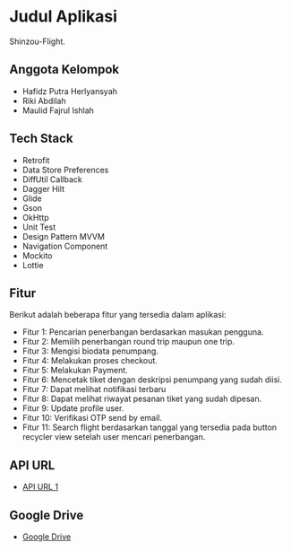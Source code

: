 # Judul Aplikasi

Shinzou-Flight.

## Anggota Kelompok

- Hafidz Putra Herlyansyah
- Riki Abdilah
- Maulid Fajrul Ishlah

## Tech Stack

- Retrofit
- Data Store Preferences
- DiffUtil Callback
- Dagger Hilt
- Glide
- Gson
- OkHttp
- Unit Test
- Design Pattern MVVM
- Navigation Component
- Mockito
- Lottie

## Fitur

Berikut adalah beberapa fitur yang tersedia dalam aplikasi:

- Fitur 1: Pencarian penerbangan berdasarkan masukan pengguna.
- Fitur 2: Memilih penerbangan round trip maupun one trip.
- Fitur 3: Mengisi biodata penumpang.
- Fitur 4: Melakukan proses checkout.
- Fitur 5: Melakukan Payment.
- Fitur 6: Mencetak tiket dengan deskripsi penumpang yang sudah diisi.
- Fitur 7: Dapat melihat notifikasi terbaru
- Fitur 8: Dapat melihat riwayat pesanan tiket yang sudah dipesan.
- Fitur 9: Update profile user.
- Fitur 10: Verifikasi OTP send by email.
- Fitur 11: Search flight berdasarkan tanggal yang tersedia pada button recycler view setelah user mencari penerbangan.

## API URL

- [API URL 1](https://shinzou-api.up.railway.app/)

## Google Drive

- [Google Drive](https://drive.google.com/drive/folders/1DzCVVhQ4So0fMWaNdqlDGzP4oJy22qD2?usp=sharing)
